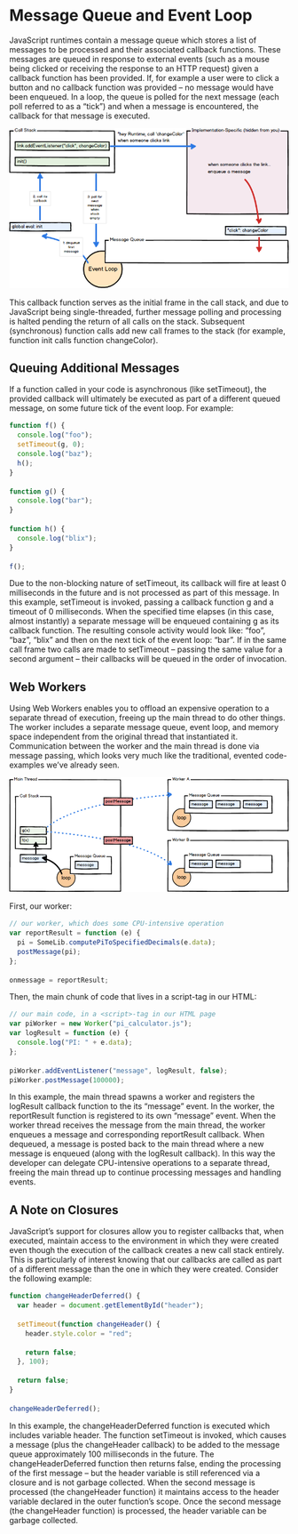 # Message Queue and Event Loop

JavaScript runtimes contain a message queue which stores a list of messages to be processed and their associated callback functions. These messages are queued in response to external events (such as a mouse being clicked or receiving the response to an HTTP request) given a callback function has been provided. If, for example a user were to click a button and no callback function was provided – no message would have been enqueued. In a loop, the queue is polled for the next message (each poll referred to as a “tick”) and when a message is encountered, the callback for that message is executed.

![Pasted image 20240818103441.png](./assets/20240818103441.png)

This callback function serves as the initial frame in the call stack, and due to JavaScript being single-threaded, further message polling and processing is halted pending the return of all calls on the stack. Subsequent (synchronous) function calls add new call frames to the stack (for example, function init calls function changeColor).

## Queuing Additional Messages

If a function called in your code is asynchronous (like setTimeout), the provided callback will ultimately be executed as part of a different queued message, on some future tick of the event loop. For example:

```js
function f() {
  console.log("foo");
  setTimeout(g, 0);
  console.log("baz");
  h();
}

function g() {
  console.log("bar");
}

function h() {
  console.log("blix");
}

f();
```

Due to the non-blocking nature of setTimeout, its callback will fire at least 0 milliseconds in the future and is not processed as part of this message. In this example, setTimeout is invoked, passing a callback function g and a timeout of 0 milliseconds. When the specified time elapses (in this case, almost instantly) a separate message will be enqueued containing g as its callback function. The resulting console activity would look like: “foo”, “baz”, “blix” and then on the next tick of the event loop: “bar”. If in the same call frame two calls are made to setTimeout – passing the same value for a second argument – their callbacks will be queued in the order of invocation.

## Web Workers

Using Web Workers enables you to offload an expensive operation to a separate thread of execution, freeing up the main thread to do other things. The worker includes a separate message queue, event loop, and memory space independent from the original thread that instantiated it. Communication between the worker and the main thread is done via message passing, which looks very much like the traditional, evented code-examples we’ve already seen.

![Pasted image 20240818103808.png](./assets/20240818103808.png)

First, our worker:

```js
// our worker, which does some CPU-intensive operation
var reportResult = function (e) {
  pi = SomeLib.computePiToSpecifiedDecimals(e.data);
  postMessage(pi);
};

onmessage = reportResult;
```

Then, the main chunk of code that lives in a script-tag in our HTML:

```js
// our main code, in a <script>-tag in our HTML page
var piWorker = new Worker("pi_calculator.js");
var logResult = function (e) {
  console.log("PI: " + e.data);
};

piWorker.addEventListener("message", logResult, false);
piWorker.postMessage(100000);
```

In this example, the main thread spawns a worker and registers the logResult callback function to the its “message” event. In the worker, the reportResult function is registered to its own “message” event. When the worker thread receives the message from the main thread, the worker enqueues a message and corresponding reportResult callback. When dequeued, a message is posted back to the main thread where a new message is enqueued (along with the logResult callback). In this way the developer can delegate CPU-intensive operations to a separate thread, freeing the main thread up to continue processing messages and handling events.

## A Note on Closures

JavaScript’s support for closures allow you to register callbacks that, when executed, maintain access to the environment in which they were created even though the execution of the callback creates a new call stack entirely. This is particularly of interest knowing that our callbacks are called as part of a different message than the one in which they were created. Consider the following example:

```js
function changeHeaderDeferred() {
  var header = document.getElementById("header");

  setTimeout(function changeHeader() {
    header.style.color = "red";

    return false;
  }, 100);

  return false;
}

changeHeaderDeferred();
```

In this example, the changeHeaderDeferred function is executed which includes variable header. The function setTimeout is invoked, which causes a message (plus the changeHeader callback) to be added to the message queue approximately 100 milliseconds in the future. The changeHeaderDeferred function then returns false, ending the processing of the first message – but the header variable is still referenced via a closure and is not garbage collected. When the second message is processed (the changeHeader function) it maintains access to the header variable declared in the outer function’s scope. Once the second message (the changeHeader function) is processed, the header variable can be garbage collected.
